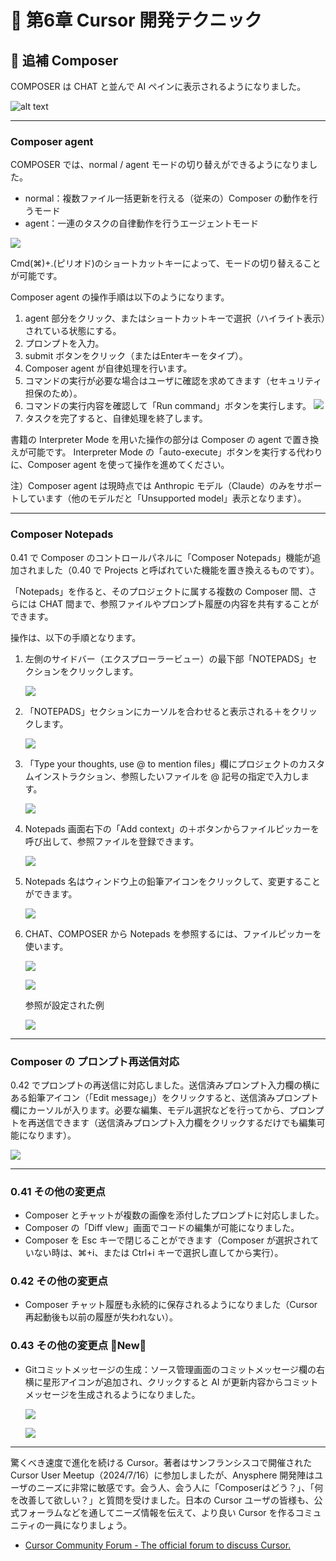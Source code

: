 # 📕 第6章 Cursor 開発テクニック

## 📘 追補 Composer

COMPOSER は CHAT と並んで AI ペインに表示されるようになりました。

![alt text](../images/ComposerAIpane.png)

----

### Composer agent

COMPOSER では、normal / agent モードの切り替えができるようになりました。
   - normal：複数ファイル一括更新を行える（従来の）Composer の動作を行うモード
   - agent：一連のタスクの自律動作を行うエージェントモード

![](../images/Composer_mode.png)

 Cmd(⌘)+.(ピリオド)のショートカットキーによって、モードの切り替えることが可能です。  

Composer agent の操作手順は以下のようになります。

1. agent 部分をクリック、またはショートカットキーで選択（ハイライト表示）されている状態にする。
2. プロンプトを入力。
3. submit ボタンをクリック（またはEnterキーをタイプ）。
4. Composer agent が自律処理を行います。
5. コマンドの実行が必要な場合はユーザに確認を求めてきます（セキュリティ担保のため）。
6. コマンドの実行内容を確認して「Run command」ボタンを実行します。
   ![](../images/Composer_Command.png)
7. タスクを完了すると、自律処理を終了します。

書籍の Interpreter Mode を用いた操作の部分は Composer の agent で置き換えが可能です。
Interpreter Mode の「auto-execute」ボタンを実行する代わりに、Composer agent を使って操作を進めてください。
 
注）Composer agent は現時点では Anthropic モデル（Claude）のみをサポートしています（他のモデルだと「Unsupported model」表示となります）。

----

### Composer Notepads

0.41 で Composer のコントロールパネルに「Composer Notepads」機能が追加されました（0.40 で Projects と呼ばれていた機能を置き換えるものです）。

「Notepads」を作ると、そのプロジェクトに属する複数の Composer 間、さらには CHAT 間まで、参照ファイルやプロンプト履歴の内容を共有することができます。

操作は、以下の手順となります。

1. 左側のサイドバー（エクスプローラービュー）の最下部「NOTEPADS」セクションをクリックします。
   
   ![](../images/Notepads_explorer.png)

2. 「NOTEPADS」セクションにカーソルを合わせると表示される＋をクリックします。
   
   ![](../images/Notepads_Icons.png)

3. 「Type your thoughts, use @ to mention files」欄にプロジェクトのカスタムインストラクション、参照したいファイルを @ 記号の指定で入力します。
   
   ![](../images/New_Notepads_inEditer.png)

4. Notepads 画面右下の「Add context」の＋ボタンからファイルピッカーを呼び出して、参照ファイルを登録できます。
   
   ![](../images/add_context.png)

5. Notepads 名はウィンドウ上の鉛筆アイコンをクリックして、変更することができます。
   
   ![](../images/Notepads_Rename.png)

6. CHAT、COMPOSER から Notepads を参照するには、ファイルピッカーを使います。
   
   ![](../images/Notepad_ex1_chat.png)

   ![](../images/Notepad_ex1_composer.png) 
   
   参照が設定された例
   
   ![](../images/Notepad_ex1.png) 

----

### Composer の プロンプト再送信対応

0.42 でプロンプトの再送信に対応しました。送信済みプロンプト入力欄の横にある鉛筆アイコン（「Edit message」）をクリックすると、送信済みプロンプト欄にカーソルが入ります。必要な編集、モデル選択などを行ってから、プロンプトを再送信できます（送信済みプロンプト入力欄をクリックするだけでも編集可能になります）。

![](../images/resend_prompt.png)

----

### 0.41 その他の変更点

- Composer とチャットが複数の画像を添付したプロンプトに対応しました。
- Composer の「Diff vlew」画面でコードの編集が可能になりました。
- Composer を Esc キーで閉じることができます（Composer が選択されていない時は、⌘+i、または Ctrl+i キーで選択し直してから実行）。

### 0.42 その他の変更点

- Composer チャット履歴も永続的に保存されるようになりました（Cursor再起動後も以前の履歴が失われない）。

### 0.43 その他の変更点 🌟New🌟

- Gitコミットメッセージの生成：ソース管理画面のコミットメッセージ欄の右横に星形アイコンが追加され、クリックすると AI が更新内容からコミットメッセージを生成されるようになりました。
  
  ![](../images/commit_message1.png)

  ![](../images/commit_message2.png) 
  
----

驚くべき速度で進化を続ける Cursor。著者はサンフランシスコで開催された Cursor User Meetup（2024/7/16）に参加しましたが、Anysphere 開発陣はユーザのニーズに非常に敏感です。会う人、会う人に「Composerはどう？」、「何を改善して欲しい？」と質問を受けました。日本の Cursor ユーザの皆様も、公式フォーラムなどを通してニーズ情報を伝えて、より良い Cursor を作るコミュニティの一員になりましょう。

- [Cursor Community Forum - The official forum to discuss Cursor.](https://forum.cursor.com/)
